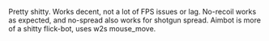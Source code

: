 Pretty shitty. Works decent, not a lot of FPS issues or lag. No-recoil works as expected, and no-spread also works for shotgun spread. Aimbot is more of a shitty flick-bot, uses w2s mouse_move.
